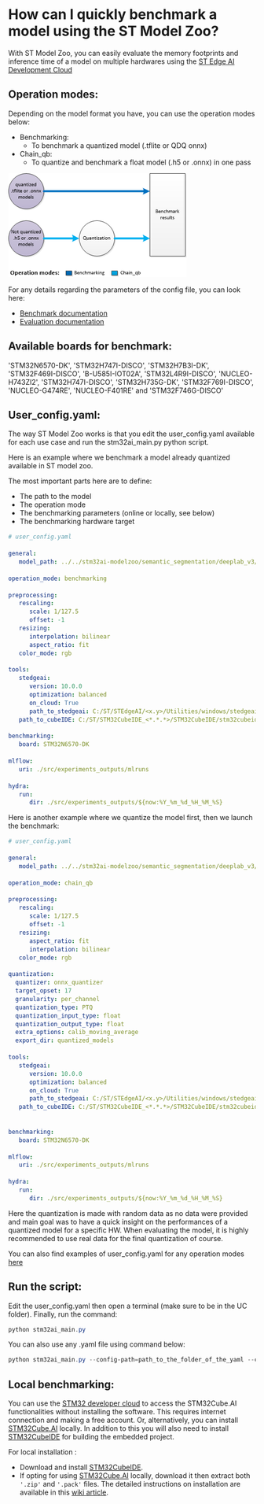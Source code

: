 # How can I quickly benchmark a model using the ST Model Zoo?

With ST Model Zoo, you can easily evaluate the memory footprints and inference time of a model on multiple hardwares using the [ST Edge AI Development Cloud](https://stm32ai.st.com/st-edge-ai-developer-cloud/)

## Operation modes:

Depending on the model format you have, you can use the operation modes below:
- Benchmarking:
    - To benchmark a quantized model (.tflite or QDQ onnx)
- Chain_qb:
    - To quantize and benchmark a float model (.h5 or .onnx) in one pass
<div align="left" style="width:100%; margin: auto;">

![image.png](../img/chain_qb.png)
</div>

For any details regarding the parameters of the config file, you can look here:
- [Benchmark documentation](../README_BENCHMARKING.md)
- [Evaluation documentation](../README_EVALUATION.md)


## Available boards for benchmark:

'STM32N6570-DK', 'STM32H747I-DISCO', 'STM32H7B3I-DK', 'STM32F469I-DISCO', 'B-U585I-IOT02A', 'STM32L4R9I-DISCO', 'NUCLEO-H743ZI2', 'STM32H747I-DISCO', 'STM32H735G-DK', 'STM32F769I-DISCO', 'NUCLEO-G474RE', 'NUCLEO-F401RE' and 'STM32F746G-DISCO'

## User_config.yaml:

The way ST Model Zoo works is that you edit the user_config.yaml available for each use case and run the stm32ai_main.py python script. 

Here is an example where we benchmark a model already quantized available in ST model zoo.

The most important parts here are to define:
- The path to the model
- The operation mode
- The benchmarking parameters (online or locally, see below)
- The benchmarking hardware target

```yaml
# user_config.yaml 

general:
   model_path: ../../stm32ai-modelzoo/semantic_segmentation/deeplab_v3/ST_pretrainedmodel_public_dataset/person_coco_2017_pascal_voc_2012/deeplab_v3_mobilenetv2_05_16_320/deeplab_v3_mobilenetv2_05_16_320_asppv2_qdq_int8.onnx

operation_mode: benchmarking

preprocessing:
   rescaling:
      scale: 1/127.5
      offset: -1
   resizing:
      interpolation: bilinear
      aspect_ratio: fit
   color_mode: rgb

tools:
   stedgeai:
      version: 10.0.0
      optimization: balanced
      on_cloud: True
      path_to_stedgeai: C:/ST/STEdgeAI/<x.y>/Utilities/windows/stedgeai.exe
   path_to_cubeIDE: C:/ST/STM32CubeIDE_<*.*.*>/STM32CubeIDE/stm32cubeide.exe

benchmarking:
   board: STM32N6570-DK

mlflow:
   uri: ./src/experiments_outputs/mlruns

hydra:
   run:
      dir: ./src/experiments_outputs/${now:%Y_%m_%d_%H_%M_%S}

```

Here is another example where we quantize the model first, then we launch the benchmark:

```yaml
# user_config.yaml 

general:
   model_path: ../../stm32ai-modelzoo/semantic_segmentation/deeplab_v3/ST_pretrainedmodel_public_dataset/person_coco_2017_pascal_voc_2012/deeplab_v3_mobilenetv2_05_16_320/deeplab_v3_mobilenetv2_05_16_320_asppv2.h5

operation_mode: chain_qb

preprocessing:
   rescaling:
      scale: 1/127.5
      offset: -1
   resizing:
      aspect_ratio: fit
      interpolation: bilinear
   color_mode: rgb

quantization:
  quantizer: onnx_quantizer
  target_opset: 17
  granularity: per_channel
  quantization_type: PTQ
  quantization_input_type: float
  quantization_output_type: float
  extra_options: calib_moving_average
  export_dir: quantized_models

tools:
   stedgeai:
      version: 10.0.0
      optimization: balanced
      on_cloud: True
      path_to_stedgeai: C:/ST/STEdgeAI/<x.y>/Utilities/windows/stedgeai.exe
   path_to_cubeIDE: C:/ST/STM32CubeIDE_<*.*.*>/STM32CubeIDE/stm32cubeide.exe


benchmarking:
   board: STM32N6570-DK

mlflow:
   uri: ./src/experiments_outputs/mlruns

hydra:
   run:
      dir: ./src/experiments_outputs/${now:%Y_%m_%d_%H_%M_%S}

```

Here the quantization is made with random data as no data were provided and main goal was to have a quick insight on the performances of a quantized model for a specific HW. When evaluating the model, it is highly recommended to use real data for the final quantization of course.

You can also find examples of user_config.yaml for any operation modes [here](../../src/config_file_examples)


## Run the script:

Edit the user_config.yaml then open a terminal (make sure to be in the UC folder). Finally, run the command:

```powershell
python stm32ai_main.py
```
You can also use any .yaml file using command below:
```powershell
python stm32ai_main.py --config-path=path_to_the_folder_of_the_yaml --config-name=name_of_your_yaml_file
```

## Local benchmarking:

You can use the [STM32 developer cloud](https://stedgeai-dc.st.com/home) to access the STM32Cube.AI functionalities without installing the software. This requires internet connection and making a free account. Or, alternatively, you can install [STM32Cube.AI](https://www.st.com/en/embedded-software/x-cube-ai.html) locally. In addition to this you will also need to install [STM32CubeIDE](https://www.st.com/en/development-tools/stm32cubeide.html) for building the embedded project.
 
For local installation :
 
- Download and install [STM32CubeIDE](https://www.st.com/en/development-tools/stm32cubeide.html).
- If opting for using [STM32Cube.AI](https://www.st.com/en/embedded-software/x-cube-ai.html) locally, download it then extract both `'.zip'` and `'.pack'` files.
The detailed instructions on installation are available in this [wiki article](https://wiki.st.com/stm32mcu/index.php?title=AI:How_to_install_STM32_model_zoo).

